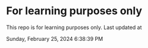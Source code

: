 # For learning purposes only
This repo is for learning purposes only.
Last updated at

Sunday, February 25, 2024 6:38:39 PM

